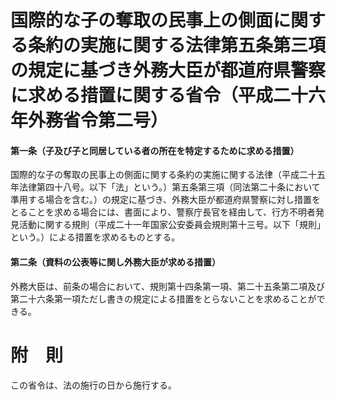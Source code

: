 # 国際的な子の奪取の民事上の側面に関する条約の実施に関する法律第五条第三項の規定に基づき外務大臣が都道府県警察に求める措置に関する省令（平成二十六年外務省令第二号）
#### 第一条（子及び子と同居している者の所在を特定するために求める措置）
国際的な子の奪取の民事上の側面に関する条約の実施に関する法律（平成二十五年法律第四十八号。以下「法」という。）第五条第三項（同法第二十条において準用する場合を含む。）の規定に基づき、外務大臣が都道府県警察に対し措置をとることを求める場合には、書面により、警察庁長官を経由して、行方不明者発見活動に関する規則（平成二十一年国家公安委員会規則第十三号。以下「規則」という。）による措置を求めるものとする。
#### 第二条（資料の公表等に関し外務大臣が求める措置）
外務大臣は、前条の場合において、規則第十四条第一項、第二十五条第二項及び第二十六条第一項ただし書きの規定による措置をとらないことを求めることができる。
# 附　則
この省令は、法の施行の日から施行する。
